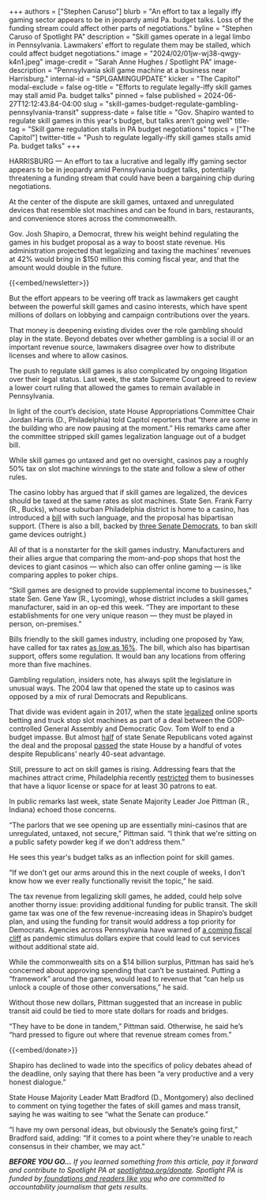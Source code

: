 +++
authors = ["Stephen Caruso"]
blurb = "An effort to tax a legally iffy gaming sector appears to be in jeopardy amid Pa. budget talks. Loss of the funding stream could affect other parts of negotiations."
byline = "Stephen Caruso of Spotlight PA"
description = "Skill games operate in a legal limbo in Pennsylvania. Lawmakers’ effort to regulate them may be stalled, which could affect budget negotiations."
image = "2024/02/01jw-wj38-qwgy-k4n1.jpeg"
image-credit = "Sarah Anne Hughes / Spotlight PA"
image-description = "Pennsylvania skill game machine at a business near Harrisburg."
internal-id = "SPLGAMINGUPDATE"
kicker = "The Capitol"
modal-exclude = false
og-title = "Efforts to regulate legally-iffy skill games may stall amid Pa. budget talks"
pinned = false
published = 2024-06-27T12:12:43.84-04:00
slug = "skill-games-budget-regulate-gambling-pennsylvania-transit"
suppress-date = false
title = "Gov. Shapiro wanted to regulate skill games in this year's budget, but talks aren’t going well"
title-tag = "Skill game regulation stalls in PA budget negotiations"
topics = ["The Capitol"]
twitter-title = "Push to regulate legally-iffy skill games stalls amid Pa. budget talks"
+++

HARRISBURG — An effort to tax a lucrative and legally iffy gaming sector appears to be in jeopardy amid Pennsylvania budget talks, potentially threatening a funding stream that could have been a bargaining chip during negotiations.

At the center of the dispute are skill games, untaxed and unregulated devices that resemble slot machines and can be found in bars, restaurants, and convenience stores across the commonwealth.

Gov. Josh Shapiro, a Democrat, threw his weight behind regulating the games in his budget proposal as a way to boost state revenue. His administration projected that legalizing and taxing the machines’ revenues at 42% would bring in $150 million this coming fiscal year, and that the amount would double in the future.

{{<embed/newsletter>}}

But the effort appears to be veering off track as lawmakers get caught between the powerful skill games and casino interests, which have spent millions of dollars on lobbying and campaign contributions over the years.

That money is deepening existing divides over the role gambling should play in the state. Beyond debates over whether gambling is a social ill or an important revenue source, lawmakers disagree over how to distribute licenses and where to allow casinos.

The push to regulate skill games is also complicated by ongoing litigation over their legal status. Last week, the state Supreme Court agreed to review a lower court ruling that allowed the games to remain available in Pennsylvania.

In light of the court’s decision, state House Appropriations Committee Chair Jordan Harris (D., Philadelphia) told Capitol reporters that “there are some in the building who are now pausing at the moment.” His remarks came after the committee stripped skill games legalization language out of a budget bill.

While skill games go untaxed and get no oversight, casinos pay a roughly 50% tax on slot machine winnings to the state and follow a slew of other rules.

The casino lobby has argued that if skill games are legalized, the devices should be taxed at the same rates as slot machines. State Sen. Frank Farry (R., Bucks), whose suburban Philadelphia district is home to a casino, has introduced a <a href="https://www.legis.state.pa.us/cfdocs/billinfo/BillInfo.cfm?syear=2023&amp;sind=0&amp;body=S&amp;type=B&amp;bn=1142">bill</a> with such language, and the proposal has bipartisan support. (There is also a bill, backed by <a href="https://www.legis.state.pa.us/cfdocs/billinfo/billinfo.cfm?syear=2023&amp;sind=0&amp;body=S&amp;type=B&amp;bn=969">three Senate Democrats</a>, to ban skill game devices outright.)

All of that is a nonstarter for the skill games industry. Manufacturers and their allies argue that comparing the mom-and-pop shops that host the devices to giant casinos — which also can offer online gaming — is like comparing apples to poker chips.

“Skill games are designed to provide supplemental income to businesses,” state Sen. Gene Yaw (R., Lycoming), whose district includes a skill games manufacturer, said in an op-ed this week. “They are important to these establishments for one very unique reason — they must be played in person, on-premises.”

Bills friendly to the skill games industry, including one proposed by Yaw, have called for tax rates <a href="https://www.legis.state.pa.us/cfdocs/billinfo/billinfo.cfm?syear=2023&amp;sind=0&amp;body=S&amp;type=B&amp;bn=706">as low as 16%</a>. The bill, which also has bipartisan support, offers some regulation. It would ban any locations from offering more than five machines.

Gambling regulation, insiders note, has always split the legislature in unusual ways. The 2004 law that opened the state up to casinos was opposed by a mix of rural Democrats and Republicans.

That divide was evident again in 2017, when the state <a href="https://www.legis.state.pa.us/cfdocs/billInfo/BillInfo.cfm?syear=2017&amp;sind=0&amp;body=H&amp;type=B&amp;bn=271">legalized</a> online sports betting and truck stop slot machines as part of a deal between the GOP-controlled General Assembly and Democratic Gov. Tom Wolf to end a budget impasse. But almost <a href="https://www.legis.state.pa.us/CFDOCS/Legis/RC/Public/rc_view_action2.cfm?sess_yr=2017&amp;sess_ind=0&amp;rc_body=S&amp;rc_nbr=328">half</a> of state Senate Republicans voted against the deal and the proposal <a href="https://www.legis.state.pa.us/CFDOCS/Legis/RC/Public/rc_view_action2.cfm?sess_yr=2017&amp;sess_ind=0&amp;rc_body=H&amp;rc_nbr=819">passed</a> the state House by a handful of votes despite Republicans&#39; nearly 40-seat advantage.

Still, pressure to act on skill games is rising. Addressing fears that the machines attract crime, Philadelphia recently <a href="https://www.cityandstatepa.com/policy/2024/03/philadelphia-city-council-bans-skill-game-machines-within-city-businesses-giving-exceptions-bars-and-restaurants/395123/">restricted</a> them to businesses that have a liquor license or space for at least 30 patrons to eat.

In public remarks last week, state Senate Majority Leader Joe Pittman (R., Indiana) echoed those concerns.

“The parlors that we see opening up are essentially mini-casinos that are unregulated, untaxed, not secure,” Pittman said. “I think that we&#39;re sitting on a public safety powder keg if we don&#39;t address them.”

He sees this year&#39;s budget talks as an inflection point for skill games.

“If we don&#39;t get our arms around this in the next couple of weeks, I don&#39;t know how we ever really functionally revisit the topic,” he said.

The tax revenue from legalizing skill games, he added, could help solve another thorny issue: providing additional funding for public transit. The skill game tax was one of the few revenue-increasing ideas in Shapiro’s budget plan, and using the funding for transit would address a top priority for Democrats. Agencies across Pennsylvania have warned of <a href="https://www.spotlightpa.org/news/2024/01/public-transit-funding-pennsylvania-septa-shapiro-trains-buses-fiscal-cliff/">a coming fiscal cliff</a> as pandemic stimulus dollars expire that could lead to cut services without additional state aid.

While the commonwealth sits on a $14 billion surplus, Pittman has said he’s concerned about approving spending that can’t be sustained. Putting a “framework” around the games, would lead to revenue that “can help us unlock a couple of those other conversations,” he said.

Without those new dollars, Pittman suggested that an increase in public transit aid could be tied to more state dollars for roads and bridges.

“They have to be done in tandem,” Pittman said. Otherwise, he said he’s “hard pressed to figure out where that revenue stream comes from.”

{{<embed/donate>}}

Shapiro has declined to wade into the specifics of policy debates ahead of the deadline, only saying that there has been “a very productive and a very honest dialogue.”

State House Majority Leader Matt Bradford (D., Montgomery) also declined to comment on tying together the fates of skill games and mass transit, saying he was waiting to see “what the Senate can produce.”

“I have my own personal ideas, but obviously the Senate’s going first,” Bradford said, adding: “If it comes to a point where they&#39;re unable to reach consensus in their chamber, we may act.”

<strong><em>BEFORE YOU GO…</em></strong><em> If you learned something from this article, pay it forward and contribute to Spotlight PA at </em><a href="https://www.spotlightpa.org/donate"><em>spotlightpa.org/donate</em></a><em>. Spotlight PA is funded by</em><a href="https://www.spotlightpa.org/support"><em> foundations and readers like you</em></a><em> who are committed to accountability journalism that gets results.</em>


